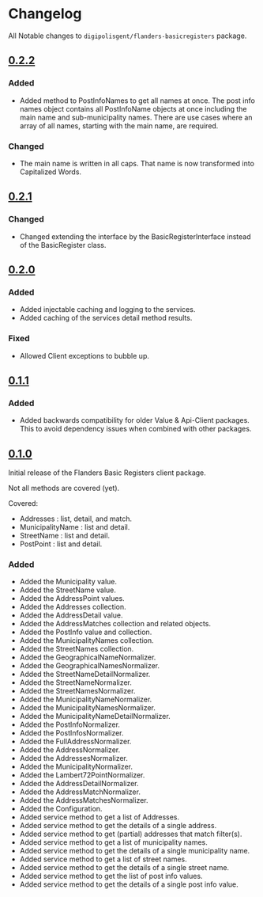 # Changelog

All Notable changes to `digipolisgent/flanders-basicregisters` package.

## [0.2.2]

### Added

* Added method to PostInfoNames to get all names at once.
  The post info names object contains all PostInfoName objects at once
  including the main name and sub-municipality names. There are use cases
  where an array of all names, starting with the main name, are required.

### Changed

* The main name is written in all caps. That name is now transformed into
  Capitalized Words.

## [0.2.1]

### Changed

* Changed extending the interface by the BasicRegisterInterface instead of the
  BasicRegister class.

## [0.2.0]

### Added

* Added injectable caching and logging to the services.
* Added caching of the services detail method results.

### Fixed

* Allowed Client exceptions to bubble up.

## [0.1.1]

### Added

* Added backwards compatibility for older Value & Api-Client packages.
  This to avoid dependency issues when combined with other packages.

## [0.1.0]

Initial release of the Flanders Basic Registers client package.

Not all methods are covered (yet).

Covered:

* Addresses : list, detail, and match.
* MunicipalityName : list and detail.
* StreetName : list and detail.
* PostPoint : list and detail.

### Added

* Added the Municipality value.
* Added the StreetName value.
* Added the AddressPoint values.
* Added the Addresses collection.
* Added the AddressDetail value.
* Added the AddressMatches collection and related objects.
* Added the PostInfo value and collection.
* Added the MunicipalityNames collection.
* Added the StreetNames collection.
* Added the GeographicalNameNormalizer.
* Added the GeographicalNamesNormalizer.
* Added the StreetNameDetailNormalizer.
* Added the StreetNameNormalizer.
* Added the StreetNamesNormalizer.
* Added the MunicipalityNameNormalizer.
* Added the MunicipalityNamesNormalizer.
* Added the MunicipalityNameDetailNormalizer.
* Added the PostInfoNormalizer.
* Added the PostInfosNormalizer.
* Added the FullAddressNormalizer.
* Added the AddressNormalizer.
* Added the AddressesNormalizer.
* Added the MunicipalityNormalizer.
* Added the Lambert72PointNormalizer.
* Added the AddressDetailNormalizer.
* Added the AddressMatchNormalizer.
* Added the AddressMatchesNormalizer.
* Added the Configuration.
* Added service method to get a list of Addresses.
* Added service method to get the details of a single address.
* Added service method to get (partial) addresses that match filter(s).
* Added service method to get a list of municipality names.
* Added service method to get the details of a single municipality name.
* Added service method to get a list of street names.
* Added service method to get the details of a single street name.
* Added service method to get the list of post info values.
* Added service method to get the details of a single post info value.

[0.2.2]: https://github.com/digipolisgent/php_package_dg-flanders-basicregisters/compare/0.2.1...0.2.2
[0.2.1]: https://github.com/digipolisgent/php_package_dg-flanders-basicregisters/compare/0.2.0...0.2.1
[0.2.0]: https://github.com/digipolisgent/php_package_dg-flanders-basicregisters/compare/0.1.1...0.2.0
[0.1.1]: https://github.com/digipolisgent/php_package_dg-flanders-basicregisters/compare/0.1.0...0.1.1
[0.1.0]: https://github.com/digipolisgent/php_package_dg-flanders-basicregisters/releases/tag/0.1.0
[Unreleased]: https://github.com/digipolisgent/php_package_dg-flanders-basicregisters/compare/master...develop

